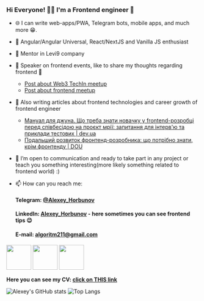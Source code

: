 ### Hi Everyone! 👨‍💻 I'm a Frontend engineer 👋

- 🌐 I can write web-apps/PWA, Telegram bots, mobile apps, and much more 😁.
- 🔭 Angular/Angular Universal, React/NextJS and Vanilla JS enthusiast
- 📘 Mentor in Levi9 company
- 🎤 Speaker on frontend events, like to share my thoughts regarding frontend 💠
    - [Post about Web3 TechIn meetup](https://www.linkedin.com/posts/horbunov_event-blockchain-web3-activity-6983162952254148608-OMVI)
    - [Post about frontend meetup](https://www.linkedin.com/posts/horbunov_frontend-angular-angular-ugcPost-7055235704087310336-qg0N/)
- 📰 Also writing articles about frontend technologies and career growth of frontend engineer
    - [Мануал для джуна. Що треба знати новачку у frontend-розробці перед співбесідою на проєкт мрії: запитання для інтерв'ю та приклади тестових | dev.ua](https://www.notion.so/frontend-de-20e60d22f4234002b3c67bbc73c3a8e4)
    - [Подальший розвиток фронтенд-розробника: що потрібно знати, крім фронтенду | DOU](https://www.notion.so/DOU-26e8f7cfa2714825be8a4be93395dcb5)
- 🤝 I’m open to communication and ready to take part in any project or teach you something interesting(more likely something related to frontend world) :)
- 📫 How can you reach me:
    
    #### Telegram: [@Alexey_Horbunov](https://t.me/Alexey_Horbunov)
    
    #### LinkedIn: [Alexey_Horbunov](https://www.linkedin.com/in/horbunov/) - here sometimes you can see frontend tips 😉
    
    #### E-mail: [algoritm211@gmail.com](mailto:algoritm211@gmail.com)
<p>
    <img src="https://media3.giphy.com/media/ln7z2eWriiQAllfVcn/source.gif" width="65" height="65">
    <img src="https://media1.giphy.com/media/eNAsjO55tPbgaor7ma/source.gif" width="65" height="65">
    <img src="https://media1.giphy.com/media/XEDIHHp3i8bVoEdxd7/source.gif" width="65" height="65">
<p>

**Here you can see my CV: [click on THIS link](https://drive.google.com/file/d/1soGf7y9LWAISbjSz79Nkdg2qdxB0yyUj/view?usp=sharing)**

![Alexey's GitHub stats](https://github-readme-stats.vercel.app/api?username=algoritm211&show_icons=true&theme=tokyonight&count_private=true&hide=total_prs)
![Top Langs](https://github-readme-stats.vercel.app/api/top-langs/?username=algoritm211&layout=compact&theme=tokyonight&hide=glsl)


